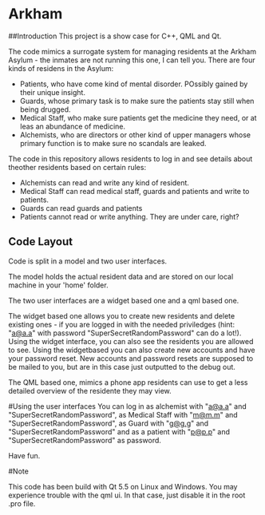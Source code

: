 # Arkham
##Introduction
This project is a show case for C++, QML and Qt.

The code mimics a surrogate system for managing residents at the Arkham Asylum - the inmates are not running this one, I can tell you. There are four kinds of residens in the Asylum:

 * Patients, who have come kind of mental disorder. POssibly gained by their unique insight.
 * Guards, whose primary task is to make sure the patients stay still when being drugged.
 * Medical Staff, who make sure patients get the medicine they need, or at leas an abundance of medicine.
 * Alchemists, who are directors or other kind of upper managers whose primary function is to make sure no scandals are leaked.
 
The code in this repository allows residents to log in and see details about theother residents based on certain rules:

 * Alchemists can read and write any kind of resident.
 * Medical Staff can read medical staff, guards and patients and write to patients.
 * Guards can read guards and patients
 * Patients cannot read or write anything. They are under care, right?
 
## Code Layout
Code is split in a model and two user interfaces. 

The model holds the actual resident data and are stored on our local machine in your 'home' folder. 

The two user interfaces are a widget based one and a qml based one.

The widget based one  allows you to create new residents and delete existing ones - if you are logged in with the needed priviledges (hint: "a@a.a" with password "SuperSecretRandomPassword" can do a lot!). Using the widget interface, you can also see the residents you are allowed to see.
Using the widgetbased you can also create new accounts and have your password reset. New accounts and password resets are supposed to be mailed to you, but are in this case just outputted to the debug out.

The QML based one, mimics a phone app residents can use to get a less detailed overview of the residente they may view.

#Using the user interfaces
You can log in as alchemist with "a@a.a" and "SuperSecretRandomPassword", as Medical Staff with "m@m.m" and "SuperSecretRandomPassword", as Guard with "g@g.g" and "SuperSecretRandomPassword" and as a patient with "p@p.p" and "SuperSecretRandomPassword" as password.

Have fun. 


#Note

This code has been build with Qt 5.5 on Linux and Windows. You may experience trouble with the qml ui. In that case, just disable it in the root .pro file.
